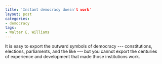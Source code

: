 ```yaml
---
title: 'Instant democracy doesn't work'
layout: post
categories:
- democracy
tags:
- Walter E. Williams
---
```


It is easy to export the outward symbols of democracy --- constitutions, elections, parliaments, and the like --- but you cannot export the centuries of experience and development that made those institutions work.